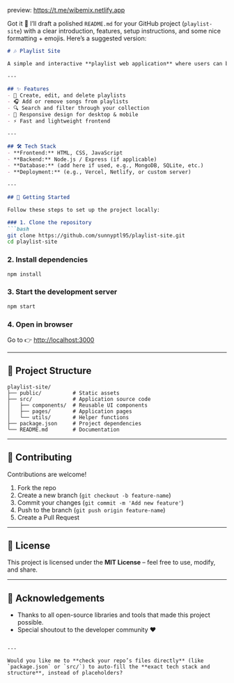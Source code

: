 preview: https://t.me/wibemix.netlify.app

Got it 🚀 I’ll draft a polished `README.md` for your GitHub project (`playlist-site`) with a clear introduction, features, setup instructions, and some nice formatting + emojis. Here’s a suggested version:  

```markdown
# 🎶 Playlist Site

A simple and interactive **playlist web application** where users can browse, create, and manage their favorite songs. Built with modern web technologies for a clean, responsive experience.  

---

## ✨ Features
- 📂 Create, edit, and delete playlists  
- 🎧 Add or remove songs from playlists  
- 🔍 Search and filter through your collection  
- 📱 Responsive design for desktop & mobile  
- ⚡ Fast and lightweight frontend  

---

## 🛠️ Tech Stack
- **Frontend:** HTML, CSS, JavaScript  
- **Backend:** Node.js / Express (if applicable)  
- **Database:** (add here if used, e.g., MongoDB, SQLite, etc.)  
- **Deployment:** (e.g., Vercel, Netlify, or custom server)  

---

## 🚀 Getting Started

Follow these steps to set up the project locally:

### 1. Clone the repository
```bash
git clone https://github.com/sunnyptl95/playlist-site.git
cd playlist-site
```

### 2. Install dependencies
```bash
npm install
```

### 3. Start the development server
```bash
npm start
```

### 4. Open in browser
Go to 👉 [http://localhost:3000](http://localhost:3000)  

---

## 📂 Project Structure
```
playlist-site/
├── public/          # Static assets
├── src/             # Application source code
│   ├── components/  # Reusable UI components
│   ├── pages/       # Application pages
│   └── utils/       # Helper functions
├── package.json     # Project dependencies
└── README.md        # Documentation
```

---

## 🤝 Contributing
Contributions are welcome!  
1. Fork the repo  
2. Create a new branch (`git checkout -b feature-name`)  
3. Commit your changes (`git commit -m 'Add new feature'`)  
4. Push to the branch (`git push origin feature-name`)  
5. Create a Pull Request  

---

## 📜 License
This project is licensed under the **MIT License** – feel free to use, modify, and share.  

---

## 🌟 Acknowledgements
- Thanks to all open-source libraries and tools that made this project possible.  
- Special shoutout to the developer community ❤️  

```

---

Would you like me to **check your repo’s files directly** (like `package.json` or `src/`) to auto-fill the **exact tech stack and structure**, instead of placeholders?
